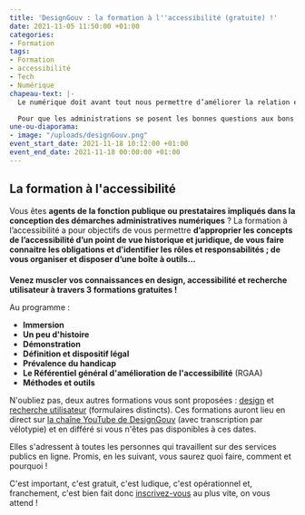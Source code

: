```yaml
---
title: 'DesignGouv : la formation à l''accessibilité (gratuite) !'
date: 2021-11-05 11:50:00 +01:00
categories:
- Formation
tags:
- Formation
- accessibilité
- Tech
- Numérique
chapeau-text: |-
  Le numérique doit avant tout nous permettre d’améliorer la relation entre les citoyens et l’administration, à travers des services simples, accessibles et humains. Ces services doivent s’adresser à toutes et tous, quels que soient nos particularités et nos usages.

  Pour que les administrations se posent les bonnes questions aux bons moments, pour qu'elles prennent les bonnes décisions avec les bonnes méthodes et les bons outils, pour qu'elles travaillent avec les bons interlocuteurs, le pôle **Design des services numériques** de la Direction interministérielle du numérique (DINUM) propose **trois formations gratuites indispensables** : la formation accessibilité, la formation design, et la formation recherche utilisateur.
une-ou-diaporama:
- image: "/uploads/designGouv.png"
event_start_date: 2021-11-18 10:12:00 +01:00
event_end_date: 2021-11-18 00:00:00 +01:00
---
```


## La formation à l'accessibilité

Vous êtes **agents de la  fonction publique ou prestataires impliqués dans la conception des démarches administratives numériques** ? La formation à l’accessibilité a pour objectifs de vous permettre **d’approprier les concepts de l’accessibilité d’un point de vue historique et juridique, de vous faire connaitre les obligations et d’identifier les rôles et responsabilités ; de vous organiser et disposer d’une boîte à outils…** 

<div class="encadre noir"><p style="margin-top: 20px"><b>Venez muscler vos connaissances en design, accessibilité et recherche utilisateur à travers 3 formations gratuites !</b></p></div>

Au programme :

* **Immersion**
* **Un peu d'histoire**
* **Démonstration**
* **Définition et dispositif légal**
* **Prévalence du handicap**
* **Le Référentiel général d'amélioration de l'accessibilité** (RGAA)
* **Méthodes et outils**


N'oubliez pas, deux autres formations vous sont proposées : [design](https://design.numerique.gouv.fr/formations/accessibilite/) et [recherche utilisateur](https://design.numerique.gouv.fr/formations/recherche-utilisateur/) (formulaires distincts). Ces formations auront lieu en direct sur [la chaîne YouTube de DesignGouv](https://www.youtube.com/channel/UCMH9lC8dSlRVRfb0LoKuJZw/featured) (avec transcription par vélotypie) et en différé si vous n'êtes pas disponibles à ces dates.

Elles s'adressent à toutes les personnes qui travaillent sur des services publics en ligne. Promis, en les suivant, vous saurez quoi faire, comment et pourquoi !

C'est important, c'est gratuit, c'est ludique, c'est opérationnel et, franchement, c'est bien fait donc [inscrivez-vous](https://design.numerique.gouv.fr/formations/accessibilite/) au plus vite, on vous attend !